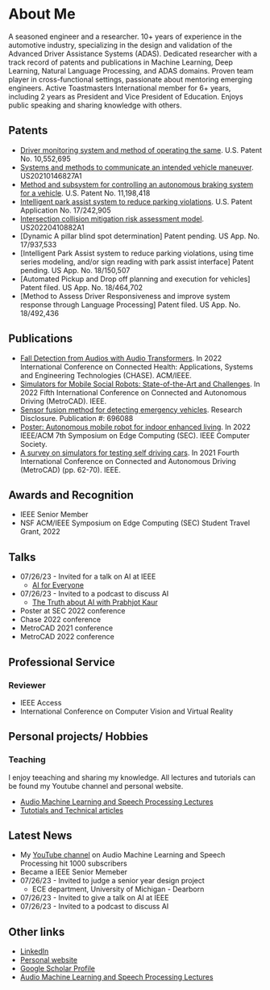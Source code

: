 # About Me
A seasoned engineer and a researcher. 10+ years of experience in the automotive industry, specializing in the design and validation of the Advanced Driver Assistance Systems (ADAS). Dedicated researcher with a track record of patents and publications in Machine Learning, Deep Learning, Natural Language Processing, and ADAS domains. 
Proven team player in cross-functional settings, passionate about mentoring emerging engineers. Active Toastmasters International member for 6+ years, including 2 years as President and Vice President of Education. Enjoys public speaking and sharing knowledge with others.

## Patents
* [Driver monitoring system and method of operating the same](https://patents.google.com/patent/US10552695B1/en). U.S. Patent No. 10,552,695
* [Systems and methods to communicate an intended vehicle maneuver](https://patents.google.com/patent/US20210146827A1/en). US20210146827A1
* [Method and subsystem for controlling an autonomous braking system for a vehicle](https://patents.google.com/patent/US11198418B2/en). U.S. Patent No. 11,198,418
* [Intelligent park assist system to reduce parking violations](https://patents.google.com/patent/US20220351622A1/en). U.S. Patent Application No. 17/242,905
* [Intersection collision mitigation risk assessment model](https://patents.google.com/patent/US20220410882A1/en). US20220410882A1
* [Dynamic A pillar blind spot determination] Patent pending. US App. No. 17/937,533
* [Intelligent Park Assist system to reduce parking violations, using time series modeling, and/or sign reading with park assist interface] Patent pending. US App. No.	18/150,507
* [Automated Pickup and Drop off planning and execution for vehicles] Patent filed. US App. No. 18/464,702
* [Method to Assess Driver Responsiveness and improve system response through Language Processing] Patent filed. US App. No. 18/492,436

## Publications
* [Fall Detection from Audios with Audio Transformers](https://www.sciencedirect.com/science/article/abs/pii/S2352648322000745). In 
2022 International Conference on Connected Health: Applications, Systems and Engineering 
Technologies (CHASE). ACM/IEEE.
* [Simulators for Mobile Social Robots: State-of-the-Art and Challenges](https://ieeexplore.ieee.org/abstract/document/9844905). In 2022 Fifth International Conference on Connected and Autonomous Driving 
(MetroCAD). IEEE.
* [Sensor fusion method for detecting emergency vehicles](https://www.researchdisclosure.com/database/RD696088). Research Disclosure. Publication #: 696088
* [Poster: Autonomous mobile robot for indoor enhanced living](https://ieeexplore.ieee.org/abstract/document/9996796). In 
2022 IEEE/ACM 7th Symposium on Edge Computing (SEC). IEEE Computer Society.
* [A survey on simulators for testing self driving cars](https://ieeexplore.ieee.org/abstract/document/9499331). In 2021 Fourth International Conference on Connected and Autonomous Driving (MetroCAD) (pp. 
62-70). IEEE.  

## Awards and Recognition
* IEEE Senior Member
* NSF ACM/IEEE Symposium on Edge Computing (SEC) Student Travel Grant, 2022

## Talks
* 07/26/23 - Invited for a talk on AI at IEEE
  * [AI for Everyone](https://www.youtube.com/watch?v=7fwSLF2Q58w)
* 07/26/23 - Invited to a podcast to discuss AI 
  * [The Truth about AI with Prabhjot Kaur](https://www.youtube.com/watch?v=hLM2Wx8Df28)
* Poster at SEC 2022 conference
* Chase 2022 conference
* MetroCAD 2021 conference
* MetroCAD 2022 conference
    
## Professional Service
### Reviewer
* IEEE Access
* International Conference on Computer Vision and Virtual Reality

## Personal projects/ Hobbies
### Teaching
I enjoy teeaching and sharing my knowledge. All lectures and tutorials can be found my Youtube channel and personal website.
* [Audio Machine Learning and Speech Processing Lectures](https://www.youtube.com/@prabhjotgosal2489)
* [Tutotials and Technical articles](https://prabhjotkaurgosal.com/)

## Latest News
* My [YouTube channel](https://www.youtube.com/@prabhjotgosal2489) on Audio Machine Learning and Speech Processing hit 1000 subscribers
* Became a IEEE Senior Memeber 
* 07/26/23 - Invited to judge a senior year design project
  * ECE department, University of Michigan - Dearborn
* 07/26/23 - Invited to give a talk on AI at IEEE
* 07/26/23 - Invited to a podcast to discuss AI 

## Other links
* [LinkedIn](https://www.linkedin.com/in/pkaur1/)
* [Personal website](https://prabhjotkaurgosal.com/)
* [Google Scholar Profile](https://scholar.google.com/citations?hl=en&user=vh9GkwUAAAAJ)
* [Audio Machine Learning and Speech Processing Lectures](https://www.youtube.com/@prabhjotgosal2489)







